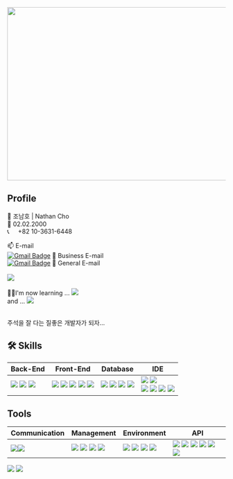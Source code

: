 <div align=center>
  <img src="https://capsule-render.vercel.app/api?type=waving&color=auto&height=300&section=header&text=HI!%20Dev%20Nathan%20Here!&fontSize=60&fontAlignY=45"  style ="width : 1000px; height:400px"/>
</div>



## Profile
🧑 조남호 | Nathan Cho <br>
👶 02.02.2000 <br>
📞 <img src="https://github.com/DevNathan/DevNathan/assets/142222091/7c138722-a177-4ed2-888a-362530edad54" style="width: 12px"> +82 10-3631-6448 <br>

📫 E-mail <br>
[![Gmail Badge](https://img.shields.io/badge/Gmail%20For%20Business-d14836?style=flat-square&logo=Gmail&logoColor=white&link=mailto:devnamho0910@gmail.com)](mailto:devnamho0910@gmail.com) 🏬 Business E-mail 
<br>
[![Gmail Badge](https://img.shields.io/badge/Gmail%20For%20General-white?style=flat-square&logo=Gmail&logoColor=d14836&link=mailto:seinee114@gmail.com)](mailto:cnh1234578@gmail.com) 💌 General E-mail
<br><br>
<span><a href="https://dev-namho.notion.site/17976ccd9d904252b4b2f6aec5e3499d?pvs=4"><img src="https://img.shields.io/badge/Notion-00000?style=round-square&logo=Notion&logoColor=black"/></a></span>
<br><br>
👨‍💻I'm now learning ... <span><img src="https://img.shields.io/badge/Linux-FCC624?style=round-square&logo=linux&logoColor=black"/></span><br>
and ... <span><img src="https://img.shields.io/badge/Spring%20Security-6DB33F?style=round-square&logo=springsecurity&logoColor=white"/></span>

<br>
주석을 잘 다는 질좋은 개발자가 되자...
<br>

## 🛠️ Skills

| Back-End | Front-End | Database | IDE |
| --- | --- | --- | --- |
| <span><img src="https://img.shields.io/badge/-JAVA-blueviolet"/></span> <span><img src="https://img.shields.io/badge/-JSP-red"/></span> <span><img src="https://img.shields.io/badge/JSON-00000?style=round-square&logo=JSON&logoColor=black"/></span> | <span><img src="https://img.shields.io/badge/JavaScript-F7DF1E?style=round-square&logo=JavaScript&logoColor=black"/></span> <span><img src="https://img.shields.io/badge/jQuery-0769AD?style=round-square&logo=jQuery&logoColor=black"/></span> <span><img src="https://img.shields.io/badge/HTML-E34F26?style=round-square&logo=HTML&logoColor=black"/></span> <span><img src="https://img.shields.io/badge/CSS-1572B6?style=round-square&logo=CSS&logoColor=black"/></span> <span><img src="https://img.shields.io/badge/ThymeLeaf-005F0F?style=round-square&logo=ThymeLeaf&logoColor=black"/></span> | <span><img src="https://img.shields.io/badge/MariaDB-003545?style=round-square&logo=mariadb&logoColor=white"/></span> <span><img src="https://img.shields.io/badge/MySQL-%2300f.svg?style=round-square&logo=mysql&logoColor=white"/></span> <span><img src="https://img.shields.io/badge/Oracle-F80000.svg?style=round-square&logo=mysql&logoColor=white"/></span> <span><img src="https://img.shields.io/badge/-MyBatis-orange"/></span> | <span><img src="https://img.shields.io/badge/Eclipse-2C2255.svg?style=round-square&logo=Eclipse&logoColor=white"/></span> <span><img src="https://img.shields.io/badge/Visual Studio Code-007ACC.svg?style=round-square&logo=Visual Studio Code&logoColor=white"/></span> <br> <span><img src="https://img.shields.io/badge/IntelliJ-000000.svg?style=round-square&logo=IntelliJ IDEA&logoColor=white"/></span> <span><img src="https://img.shields.io/badge/-DBeaver-brightgreen"/></span> <span><img src="https://img.shields.io/badge/Sourcetree-0052CC.svg?style=round-square&logo=Sourcetree&logoColor=white"/></span> <span><img src="https://img.shields.io/badge/Postman-FF6C37.svg?style=round-square&logo=Postman&logoColor=white"/></span> |


## Tools

| Communication | Management | Environment | API |
| --- | --- | --- | --- |
| <span><img src="https://img.shields.io/badge/Slack-4A154B.svg?style=round-square&logo=Slack&logoColor=white"/></span><span><img src="https://img.shields.io/badge/Discord-5865F2?style=round-square&logo=Discord&logoColor=black"/></span> | <span><img src="https://img.shields.io/badge/Git-F05032?style=round-square&logo=Git&logoColor=black"/></span> <span><img src="https://img.shields.io/badge/GitHub-181717?style=round-square&logo=GitHub&logoColor=black"/></span> <span><img src="https://img.shields.io/badge/Gradle-02303A?style=round-square&logo=Gradle&logoColor=black"/></span> <span><img src="https://img.shields.io/badge/-yml-brightgreen"/></span> | <span><img src="https://img.shields.io/badge/SpringBoot-6DB33F?style=round-square&logo=Spring&logoColor=black"/></span> <span><img src="https://img.shields.io/badge/JPA-6DB33F?style=round-square"/></span> <img src="https://img.shields.io/badge/Tomcat-F8DC75?style=flat&logo=ApacheTomcat&logoColor=white" /> <img src="https://img.shields.io/badge/AWS-232F3E?style=flat&logo=AmazonAWS&logoColor=white" /> | <span><img src="https://img.shields.io/badge/-JDBC-blue"/>  <span><img src="https://img.shields.io/badge/-SMTP GMAIL-red"/></span> <span><img src="https://img.shields.io/badge/-KAKAO login-yellow"/></span> <span><img src="https://img.shields.io/badge/-naver login-brightgreen"/></span> <span><img src="https://img.shields.io/badge/-GOOGLE OCR-orange"/></span> <span><img src="https://img.shields.io/badge/-REST-green"/> |





<div align=left>
<img src="https://github-readme-stats.vercel.app/api/top-langs/?username=DevNathan&layout=compact">
<img src="https://github-readme-stats.vercel.app/api?username=DevNathan&show_icons=true">
</div>
<br>
